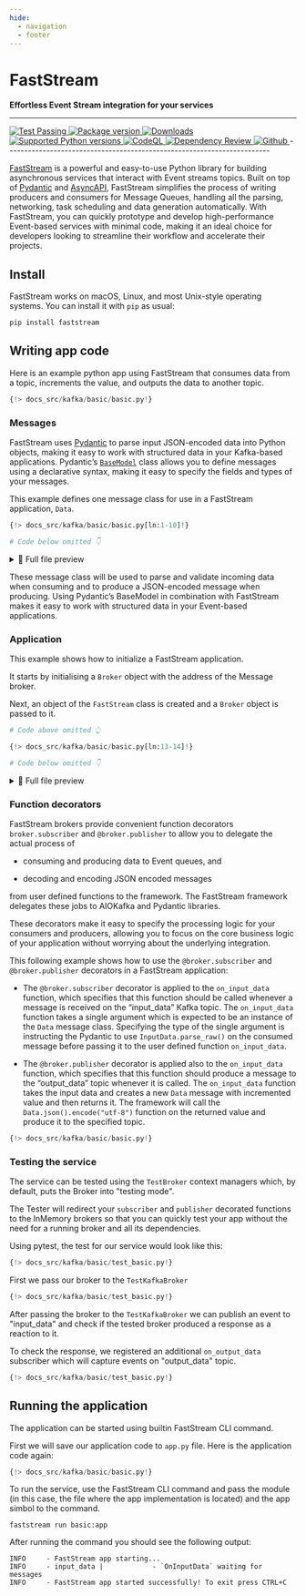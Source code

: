 ```yaml
---
hide:
  - navigation
  - footer
---
```


FastStream
================

<b>Effortless Event Stream integration for your services</b>

------------------------------------------------------------------------

<a href="https://github.com/airtai/fastkafka/actions/workflows/test.yaml" target="_blank">
  <img src="https://github.com/airtai/fastkafka/actions/workflows/test.yaml/badge.svg" alt="Test Passing"/>
</a>
<a href="https://pypi.org/project/faststream" target="_blank">
  <img src="https://img.shields.io/pypi/v/faststream?label=PyPI" alt="Package version">
</a>
<a href="https://www.pepy.tech/projects/faststream" target="_blank">
  <img src="https://static.pepy.tech/personalized-badge/faststream?period=month&units=international_system&left_color=grey&right_color=green&left_text=downloads/month" alt="Downloads"/>
</a>
<a href="https://pypi.org/project/faststream" target="_blank">
  <img src="https://img.shields.io/pypi/pyversions/faststream.svg" alt="Supported Python versions">
</a>
<a href="https://github.com/airtai/fastkafka/actions/workflows/codeql.yml" target="_blank">
  <img src="https://github.com/airtai/fastkafka/actions/workflows/codeql.yml/badge.svg" alt="CodeQL">
</a>
<a href="https://github.com/airtai/fastkafka/actions/workflows/dependency-review.yml" target="_blank">
  <img src="https://github.com/airtai/fastkafka/actions/workflows/dependency-review.yml/badge.svg" alt="Dependency Review">
</a>
<a href="https://github.com/airtai/faststream" target="_blank">
  <img src="https://img.shields.io/github/license/airtai/faststream.png" alt="Github">
</a>
------------------------------------------------------------------------

[FastStream](https://fastkafka.airt.ai/) is a powerful and easy-to-use Python
library for building asynchronous services that interact with Event streams
topics. Built on top of [Pydantic](https://docs.pydantic.dev/) and
[AsyncAPI](https://www.asyncapi.com/), FastStream simplifies the process
of writing producers and consumers for Message Queues, handling all the
parsing, networking, task scheduling and data generation automatically.
With FastStream, you can quickly prototype and develop high-performance
Event-based services with minimal code, making it an ideal choice for
developers looking to streamline their workflow and accelerate their
projects.

## Install

FastStream works on macOS, Linux, and most Unix-style operating systems.
You can install it with `pip` as usual:

``` sh
pip install faststream
```

## Writing app code

Here is an example python app using FastStream that consumes data from a
topic, increments the value, and outputs the data to another topic.

``` python
{!> docs_src/kafka/basic/basic.py!}
```

### Messages

FastStream uses [Pydantic](https://docs.pydantic.dev/) to parse input
JSON-encoded data into Python objects, making it easy to work with
structured data in your Kafka-based applications. Pydantic’s
[`BaseModel`](https://docs.pydantic.dev/usage/models/) class allows you
to define messages using a declarative syntax, making it easy to specify
the fields and types of your messages.

This example defines one message class for use in a FastStream
application, `Data`.

``` python hl_lines="1 7-10"
{!> docs_src/kafka/basic/basic.py[ln:1-10]!}

# Code below omitted 👇
```

<details>
<summary>👀 Full file preview</summary>

``` python
{!> docs_src/kafka/basic/basic.py!}
```

</details>

These message class will be used to parse and validate incoming data
when consuming and to produce a JSON-encoded message when producing.
Using Pydantic’s BaseModel in combination with FastStream makes it easy
to work with structured data in your Event-based applications.

### Application

This example shows how to initialize a FastStream application.

It starts by initialising a `Broker` object with the address of the Message broker.

Next, an object of the `FastStream` class is created and a `Broker` object is passed to it.

``` python hl_lines="3 4"
# Code above omitted 👆

{!> docs_src/kafka/basic/basic.py[ln:13-14]!}

# Code below omitted 👇
```

<details>
<summary>👀 Full file preview</summary>

``` python
{!> docs_src/kafka/basic/basic.py!}
```

</details>

### Function decorators

FastStream brokers provide convenient function decorators `broker.subscriber`
and `@broker.publisher` to allow you to delegate the actual process of

- consuming and producing data to Event queues, and

- decoding and encoding JSON encoded messages

from user defined functions to the framework. The FastStream framework
delegates these jobs to AIOKafka and Pydantic libraries.

These decorators make it easy to specify the processing logic for your
consumers and producers, allowing you to focus on the core
business logic of your application without worrying about the underlying
integration.

This following example shows how to use the `@broker.subscriber` and
`@broker.publisher` decorators in a FastStream application:

- The `@broker.subscriber` decorator is applied to the `on_input_data`
  function, which specifies that this function should be called whenever
  a message is received on the “input_data” Kafka topic. The
  `on_input_data` function takes a single argument which is expected to
  be an instance of the `Data` message class. Specifying the type
  of the single argument is instructing the Pydantic to use
  `InputData.parse_raw()` on the consumed message before passing it to
  the user defined function `on_input_data`.

- The `@broker.publisher` decorator is applied also to the `on_input_data` function,
  which specifies that this function should produce a message to the
  “output_data” topic whenever it is called. The `on_input_data`
  function takes the input data and creates a new
  `Data` message with incremented value and then returns it. The
  framework will call the `Data.json().encode("utf-8")` function
  on the returned value and produce it to the specified topic.

``` python hl_lines="17-21"
{!> docs_src/kafka/basic/basic.py!}
```

### Testing the service

The service can be tested using the `TestBroker` context managers which, by default, puts the Broker into "testing mode".

The Tester will redirect your `subscriber` and `publisher` decorated functions to the InMemory brokers so that you can quickly test your app without the need for a running broker and all its dependencies.

Using pytest, the test for our service would look like this:

``` python
{!> docs_src/kafka/basic/test_basic.py!}
```

First we pass our broker to the `TestKafkaBroker`

``` python hl_lines="3 14"
{!> docs_src/kafka/basic/test_basic.py!}
```

After passing the broker to the `TestKafkaBroker` we can publish an event to "input_data" and check if the tested broker produced a response as a reaction to it.

To check the response, we registered an additional `on_output_data` subscriber which will capture events on "output_data" topic.

``` python hl_lines="10-12 19"
{!> docs_src/kafka/basic/test_basic.py!}
```

## Running the application

The application can be started using builtin FastStream CLI command.

First we will save our application code to `app.py` file. Here is the application code again:

``` python
{!> docs_src/kafka/basic/basic.py!}
```

To run the service, use the FastStream CLI command and pass the module (in this case, the file where the app implementation is located) and the app simbol to the command.

``` shell
faststream run basic:app
```

After running the command you should see the following output:

``` shell
INFO     - FastStream app starting...
INFO     - input_data |            - `OnInputData` waiting for messages
INFO     - FastStream app started successfully! To exit press CTRL+C
```
